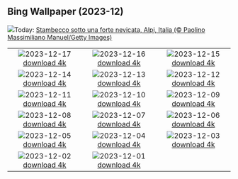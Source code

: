 ## Bing Wallpaper (2023-12)
![](https://www.bing.com/th?id=OHR.KingAlps_IT-IT9812724645_UHD.jpg&w=1000)Today: [Stambecco sotto una forte nevicata, Alpi, Italia (© Paolino Massimiliano Manuel/Getty Images)](https://www.bing.com/th?id=OHR.KingAlps_IT-IT9812724645_UHD.jpg)

|      |      |      |
| :----: | :----: | :----: |
|![](https://www.bing.com/th?id=OHR.WinterWaxwings_IT-IT8371577177_UHD.jpg&pid=hp&w=384&h=216&rs=1&c=4)2023-12-17 [download 4k](https://www.bing.com/th?id=OHR.WinterWaxwings_IT-IT8371577177_UHD.jpg)|![](https://www.bing.com/th?id=OHR.GrandPlaceXmas_IT-IT8072178284_UHD.jpg&pid=hp&w=384&h=216&rs=1&c=4)2023-12-16 [download 4k](https://www.bing.com/th?id=OHR.GrandPlaceXmas_IT-IT8072178284_UHD.jpg)|![](https://www.bing.com/th?id=OHR.SantaPark_IT-IT7841222687_UHD.jpg&pid=hp&w=384&h=216&rs=1&c=4)2023-12-15 [download 4k](https://www.bing.com/th?id=OHR.SantaPark_IT-IT7841222687_UHD.jpg)|
|![](https://www.bing.com/th?id=OHR.BorealOwl_IT-IT7088650867_UHD.jpg&pid=hp&w=384&h=216&rs=1&c=4)2023-12-14 [download 4k](https://www.bing.com/th?id=OHR.BorealOwl_IT-IT7088650867_UHD.jpg)|![](https://www.bing.com/th?id=OHR.LofotenRorbu_IT-IT7817886766_UHD.jpg&pid=hp&w=384&h=216&rs=1&c=4)2023-12-13 [download 4k](https://www.bing.com/th?id=OHR.LofotenRorbu_IT-IT7817886766_UHD.jpg)|![](https://www.bing.com/th?id=OHR.Poinsettia_IT-IT8682059998_UHD.jpg&pid=hp&w=384&h=216&rs=1&c=4)2023-12-12 [download 4k](https://www.bing.com/th?id=OHR.Poinsettia_IT-IT8682059998_UHD.jpg)|
|![](https://www.bing.com/th?id=OHR.MountainDayChina_IT-IT9771013774_UHD.jpg&pid=hp&w=384&h=216&rs=1&c=4)2023-12-11 [download 4k](https://www.bing.com/th?id=OHR.MountainDayChina_IT-IT9771013774_UHD.jpg)|![](https://www.bing.com/th?id=OHR.SaharaDunes_IT-IT4256845784_UHD.jpg&pid=hp&w=384&h=216&rs=1&c=4)2023-12-10 [download 4k](https://www.bing.com/th?id=OHR.SaharaDunes_IT-IT4256845784_UHD.jpg)|![](https://www.bing.com/th?id=OHR.TorboleTrento_IT-IT9651438497_UHD.jpg&pid=hp&w=384&h=216&rs=1&c=4)2023-12-09 [download 4k](https://www.bing.com/th?id=OHR.TorboleTrento_IT-IT9651438497_UHD.jpg)|
|![](https://www.bing.com/th?id=OHR.JerseyIsland_IT-IT8142541047_UHD.jpg&pid=hp&w=384&h=216&rs=1&c=4)2023-12-08 [download 4k](https://www.bing.com/th?id=OHR.JerseyIsland_IT-IT8142541047_UHD.jpg)|![](https://www.bing.com/th?id=OHR.GrandCanyonVerdon_IT-IT8379623747_UHD.jpg&pid=hp&w=384&h=216&rs=1&c=4)2023-12-07 [download 4k](https://www.bing.com/th?id=OHR.GrandCanyonVerdon_IT-IT8379623747_UHD.jpg)|![](https://www.bing.com/th?id=OHR.CERNCenter_IT-IT7703237529_UHD.jpg&pid=hp&w=384&h=216&rs=1&c=4)2023-12-06 [download 4k](https://www.bing.com/th?id=OHR.CERNCenter_IT-IT7703237529_UHD.jpg)|
|![](https://www.bing.com/th?id=OHR.ValdiFassa_IT-IT6575730533_UHD.jpg&pid=hp&w=384&h=216&rs=1&c=4)2023-12-05 [download 4k](https://www.bing.com/th?id=OHR.ValdiFassa_IT-IT6575730533_UHD.jpg)|![](https://www.bing.com/th?id=OHR.CheetahDay_IT-IT4081105352_UHD.jpg&pid=hp&w=384&h=216&rs=1&c=4)2023-12-04 [download 4k](https://www.bing.com/th?id=OHR.CheetahDay_IT-IT4081105352_UHD.jpg)|![](https://www.bing.com/th?id=OHR.VermilionCliffs_IT-IT1624216981_UHD.jpg&pid=hp&w=384&h=216&rs=1&c=4)2023-12-03 [download 4k](https://www.bing.com/th?id=OHR.VermilionCliffs_IT-IT1624216981_UHD.jpg)|
|![](https://www.bing.com/th?id=OHR.AngkorPark_IT-IT0676131866_UHD.jpg&pid=hp&w=384&h=216&rs=1&c=4)2023-12-02 [download 4k](https://www.bing.com/th?id=OHR.AngkorPark_IT-IT0676131866_UHD.jpg)|![](https://www.bing.com/th?id=OHR.IcebergAntarctica_IT-IT9598451046_UHD.jpg&pid=hp&w=384&h=216&rs=1&c=4)2023-12-01 [download 4k](https://www.bing.com/th?id=OHR.IcebergAntarctica_IT-IT9598451046_UHD.jpg)|